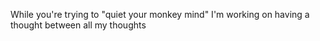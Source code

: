 While you're trying to "quiet your monkey mind" I'm working on having a thought between all my thoughts

